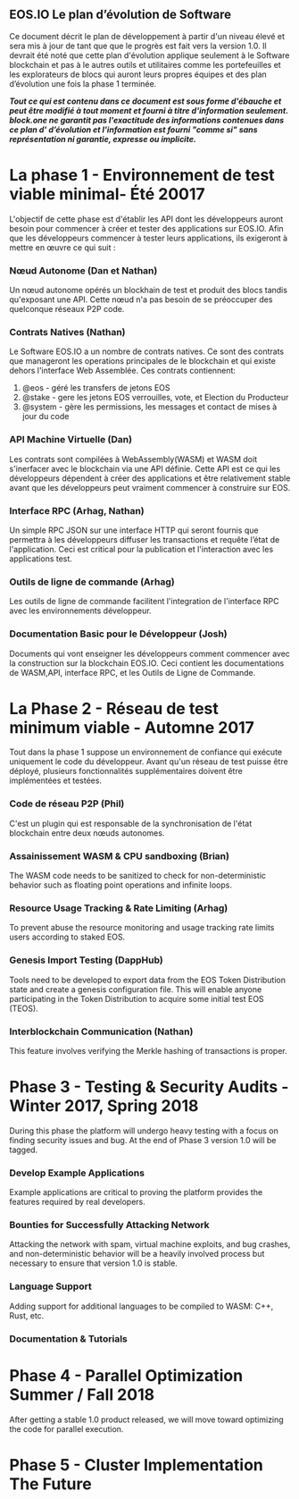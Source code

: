 ## EOS.IO Le plan d’évolution de Software

Ce document décrit le plan de développement à partir d'un niveau élevé et sera mis à jour de tant que que le progrès est fait vers la version 1.0. Il devrait été noté que cette plan d'évolution applique seulement à le Software blockchain et pas à le autres outils et utilitaires comme les portefeuilles et les explorateurs de blocs qui auront leurs propres équipes et des plan d’évolution une fois la phase 1 terminée.

***Tout ce qui est contenu dans ce document est sous forme d'ébauche et peut être modifié à tout moment et fourni à titre d'information seulement. block.one ne garantit pas l'exactitude des informations contenues dans ce plan d' d’évolution et l'information est fourni "comme si" sans représentation ni garantie, expresse ou implicite.***

# La phase 1 - Environnement de test viable minimal- Été 20017

L'objectif de cette phase est d'établir les API dont les développeurs auront besoin pour commencer à créer et tester des applications sur EOS.IO. Afin que les développeurs commencer à tester leurs applications, ils exigeront à mettre en œuvre ce qui suit :

### Nœud Autonome (Dan et Nathan)

Un nœud autonome opérés un blockhain de test et produit des blocs tandis qu'exposant une API. Cette nœud n'a pas besoin de se préoccuper des quelconque réseaux P2P code.

### Contrats Natives (Nathan)

Le Software EOS.IO a un nombre de contrats natives. Ce sont des contrats que manageront les operations principales de le blockchain et qui existe dehors l'interface Web Assemblée. Ces contrats contiennent:

1. @eos - géré les transfers de jetons EOS
2. @stake - gere les jetons EOS verrouilles, vote, et Election du Producteur
3. @system - gère les permissions, les messages et contact de mises à jour du code

### API Machine Virtuelle (Dan)

Les contrats sont compilées à WebAssembly(WASM) et WASM doit s'inerfacer avec le blockchain via une API définie. Cette API est ce qui les développeurs dépendent à créer des applications et être relativement stable avant que les développeurs peut vraiment commencer à construire sur EOS.

### Interface RPC (Arhag, Nathan)

Un simple RPC JSON sur une interface HTTP qui seront fournis que permettra à les développeurs diffuser les transactions et requête l’état de l'application. Ceci est critical pour la publication et l'interaction avec les applications test.

### Outils de ligne de commande (Arhag)

Les outils de ligne de commande facilitent l'integration de l'interface RPC avec les environnements développeur.

### Documentation Basic pour le Développeur (Josh)

Documents qui vont enseigner les développeurs comment commencer avec la construction sur la blockchain EOS.IO. Ceci contient les documentations de WASM,API, interface RPC, et les Outils de Ligne de Commande.

# La Phase 2 - Réseau de test minimum viable - Automne 2017

Tout dans la phase 1 suppose un environnement de confiance qui exécute uniquement le code du développeur. Avant qu'un réseau de test puisse être déployé, plusieurs fonctionnalités supplémentaires doivent être implémentées et testées.

### Code de réseau P2P (Phil)

C'est un plugin qui est responsable de la synchronisation de l'état blockchain entre deux nœuds autonomes.

### Assainissement WASM & CPU sandboxing (Brian)

The WASM code needs to be sanitized to check for non-deterministic behavior such as floating point operations and infinite loops.

### Resource Usage Tracking & Rate Limiting (Arhag)

To prevent abuse the resource monitoring and usage tracking rate limits users according to staked EOS.

### Genesis Import Testing (DappHub)

Tools need to be developed to export data from the EOS Token Distribution state and create a genesis configuration file. This will enable anyone participating in the Token Distribution to acquire some initial test EOS (TEOS).

### Interblockchain Communication (Nathan)

This feature involves verifying the Merkle hashing of transactions is proper.

# Phase 3 - Testing & Security Audits - Winter 2017, Spring 2018

During this phase the platform will undergo heavy testing with a focus on finding security issues and bug. At the end of Phase 3 version 1.0 will be tagged.

### Develop Example Applications

Example applications are critical to proving the platform provides the features required by real developers.

### Bounties for Successfully Attacking Network

Attacking the network with spam, virtual machine exploits, and bug crashes, and non-deterministic behavior will be a heavily involved process but necessary to ensure that version 1.0 is stable.

### Language Support

Adding support for additional languages to be compiled to WASM: C++, Rust, etc.

### Documentation & Tutorials

# Phase 4 - Parallel Optimization Summer / Fall 2018

After getting a stable 1.0 product released, we will move toward optimizing the code for parallel execution.

# Phase 5 - Cluster Implementation The Future